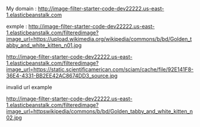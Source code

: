 My domain : http://image-filter-starter-code-dev22222.us-east-1.elasticbeanstalk.com

exmple :
http://image-filter-starter-code-dev22222.us-east-1.elasticbeanstalk.com/filteredimage?image_url=https://upload.wikimedia.org/wikipedia/commons/b/bd/Golden_tabby_and_white_kitten_n01.jpg

http://image-filter-starter-code-dev22222.us-east-1.elasticbeanstalk.com/filteredimage?image_url=https://static.scientificamerican.com/sciam/cache/file/92E141F8-36E4-4331-BB2EE42AC8674DD3_source.jpg


invalid url example

http://image-filter-starter-code-dev22222.us-east-1.elasticbeanstalk.com/filteredimage?image_url=httpswikipedia/commons/b/bd/Golden_tabby_and_white_kitten_n02.jpg
